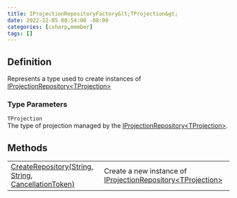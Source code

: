 ```yaml
---
title: IProjectionRepositoryFactory&lt;TProjection&gt;
date: 2022-12-05 00:54:08 -08:00
categories: [csharp,member]
tags: []
---
```


## Definition

Represents a type used to create instances of <a href='/posts/csharp.member.entitydb.abstractions.projections.iprojectionrepository-1/'>IProjectionRepository&lt;TProjection&gt;</a>
### Type Parameters
`TProjection`<br />The type of projection managed by the <a href='/posts/csharp.member.entitydb.abstractions.projections.iprojectionrepository-1/'>IProjectionRepository&lt;TProjection&gt;</a>.
## Methods
<table><tr><td><!--/posts/csharp.member.entitydb.abstractions.projections.iprojectionrepositoryfactory-1.createrepository/--><a href='#'>CreateRepository(String, String, CancellationToken)</a></td><td>
Create a new instance of <a href='/posts/csharp.member.entitydb.abstractions.projections.iprojectionrepository-1/'>IProjectionRepository&lt;TProjection&gt;</a></td></tr></table>
